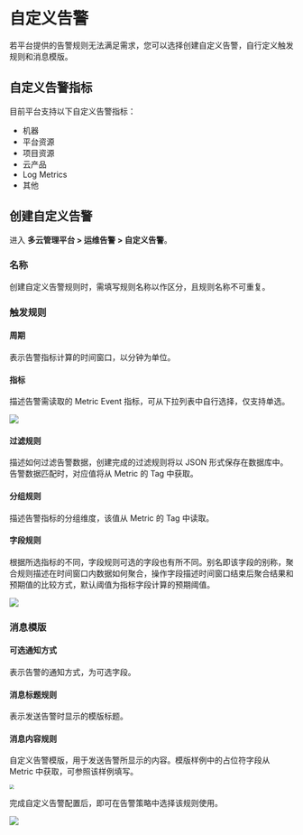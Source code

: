 # 自定义告警

若平台提供的告警规则无法满足需求，您可以选择创建自定义告警，自行定义触发规则和消息模版。

## 自定义告警指标
目前平台支持以下自定义告警指标：
- 机器
- 平台资源
- 项目资源
- 云产品
- Log Metrics
- 其他

## 创建自定义告警
进入 **多云管理平台 > 运维告警 > 自定义告警**。

### 名称
创建自定义告警规则时，需填写规则名称以作区分，且规则名称不可重复。

### 触发规则

#### 周期
表示告警指标计算的时间窗口，以分钟为单位。

#### 指标
描述告警需读取的 Metric Event 指标，可从下拉列表中自行选择，仅支持单选。

![](http://terminus-paas.oss-cn-hangzhou.aliyuncs.com/paas-doc/2022/01/13/3dc4a230-417e-4c96-bfbd-3fdef162ac77.png)

#### 过滤规则
描述如何过滤告警数据，创建完成的过滤规则将以 JSON 形式保存在数据库中。告警数据匹配时，对应值将从 Metric 的 Tag 中获取。

#### 分组规则
描述告警指标的分组维度，该值从 Metric 的 Tag 中读取。

#### 字段规则
根据所选指标的不同，字段规则可选的字段也有所不同。别名即该字段的别称，聚合规则描述在时间窗口内数据如何聚合，操作字段描述时间窗口结束后聚合结果和预期值的比较方式，默认阈值为指标字段计算的预期阈值。

![](http://terminus-paas.oss-cn-hangzhou.aliyuncs.com/paas-doc/2022/01/13/a513a09a-ef03-4010-9d1a-1f4552e98889.png)

### 消息模版

#### 可选通知方式
表示告警的通知方式，为可选字段。

#### 消息标题规则
表示发送告警时显示的模版标题。

#### 消息内容规则
自定义告警模版，用于发送告警所显示的内容。模版样例中的占位符字段从 Metric 中获取，可参照该样例填写。

<img src="http://terminus-paas.oss-cn-hangzhou.aliyuncs.com/paas-doc/2022/01/13/0da7b6fe-e97e-4d8a-b05d-364d5ab5e9eb.png" style="zoom:50%;" />

完成自定义告警配置后，即可在告警策略中选择该规则使用。

![](http://terminus-paas.oss-cn-hangzhou.aliyuncs.com/paas-doc/2022/01/13/d6c2d10c-a849-4b71-a5ec-f53fe1d1863b.png)

